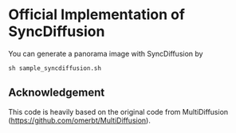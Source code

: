 # Official Implementation of SyncDiffusion

You can generate a panorama image with SyncDiffusion by 
```
sh sample_syncdiffusion.sh
```

## Acknowledgement
This code is heavily based on the original code from MultiDiffusion (https://github.com/omerbt/MultiDiffusion).